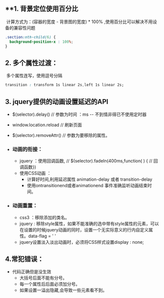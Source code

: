 ## **1. 背景定位使用百分比

​	计算方式为：(容器的宽度 - 背景图的宽度) * 100%  ,使用百分比可以解决不用设备的兼容性问题

```css
.section:nth-child(6) {
  background-position-x : 100%;
}
```

## **2. 多个属性过渡**：

​	多个属性连写，使用逗号分隔

```css
transition : transform 1s linear 2s,left 1s linear 2s;
```

## **3. jquery提供的动画设置延迟的API**

- $(selector).delay()    // 参数为时间 ：ms  -- 不到情非得已不使用定时器


- window.location.reload    // 刷新页面


- $(selector).removeAttr()   // 参数为要移除的属性。
- ### 动画的衔接：

  - jquery ：使用回调函数,  //  $(selector).fadeIn(400ms,function( ) { // 回调函数})
  - 使用CSS动画 ：
    - 计算好时间,利用延迟属性 animation-delay  或者 transition-delay
    -  使用ontransitionend或者animationend 事件准确监听动画结束时间。


- ### 动画重置：

  - css3 ：移除添加的类名。
  - jquery : 移除style属性，如果不能准确的选中带有style属性的元素，可以在设置的时候jquery动画的同时，设置一个无实际意义的行内自定义属性。data-flag = ' '
  - jquery设置淡入淡出动画时，必须将CSS样式设置display : none;

## **4.常犯错误：**

- 代码正确但是没生效
  - 大括号后面不能有分号。
  - 每一个属性后后面必须加分号。
  - 如果设置一溢出隐藏,会导致一些元素看不到。

```

```

